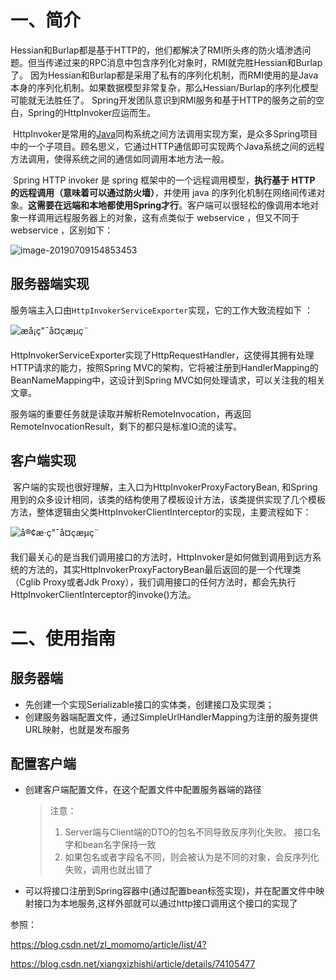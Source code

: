 # 一、简介

​	Hessian和Burlap都是基于HTTP的，他们都解决了RMI所头疼的防火墙渗透问题。但当传递过来的RPC消息中包含序列化对象时，RMI就完胜Hessian和Burlap了。 因为Hessian和Burlap都是采用了私有的序列化机制，而RMI使用的是Java本身的序列化机制。如果数据模型非常复杂，那么Hessian/Burlap的序列化模型可能就无法胜任了。 Spring开发团队意识到RMI服务和基于HTTP的服务之前的空白，Spring的HttpInvoker应运而生。

​	HttpInvoker是常用的[Java](http://lib.csdn.net/base/java)同构系统之间方法调用实现方案，是众多Spring项目中的一个子项目。顾名思义，它通过HTTP通信即可实现两个Java系统之间的远程方法调用，使得系统之间的通信如同调用本地方法一般。

​	Spring HTTP invoker 是 spring 框架中的一个远程调用模型，**执行基于 HTTP 的远程调用（意味着可以通过防火墙）**，并使用 java 的序列化机制在网络间传递对象。**这需要在远端和本地都使用Spring才行**。客户端可以很轻松的像调用本地对象一样调用远程服务器上的对象，这有点类似于 ‍webservice ‍，但又不同于 ‍webservice ‍，区别如下：‍

![image-20190709154853453](/Users/jack/Desktop/md/images/image-20190709154853453.png)

## 服务器端实现

服务端主入口由`HttpInvokerServiceExporter`实现，它的工作大致流程如下 ：

![æå¡ç"¯å¤çæµç¨](/Users/jack/Desktop/md/images/SouthEast-2662920.png)

​	HttpInvokerServiceExporter实现了HttpRequestHandler，这使得其拥有处理HTTP请求的能力，按照Spring MVC的架构，它将被注册到HandlerMapping的BeanNameMapping中，这设计到Spring MVC如何处理请求，可以关注我的相关文章。 

​	服务端的重要任务就是读取并解析RemoteInvocation，再返回RemoteInvocationResult，剩下的都只是标准IO流的读写。

## 客户端实现

​	客户端的实现也很好理解，主入口为HttpInvokerProxyFactoryBean, 和Spring用到的众多设计相同，该类的结构使用了模板设计方法，该类提供实现了几个模板方法，整体逻辑由父类HttpInvokerClientInterceptor的实现，主要流程如下：

![å®¢æ·ç"¯å¤çæµç¨](/Users/jack/Desktop/md/images/SouthEast-20190709170613981.png)

​	我们最关心的是当我们调用接口的方法时，HttpInvoker是如何做到调用到远方系统的方法的，其实HttpInvokerProxyFactoryBean最后返回的是一个代理类（Cglib Proxy或者Jdk Proxy），我们调用接口的任何方法时，都会先执行HttpInvokerClientInterceptor的invoke()方法。

# 二、使用指南

## 服务器端

- 先创建一个实现Serializable接口的实体类，创建接口及实现类；
- 创建服务器端配置文件，通过SimpleUrlHandlerMapping为注册的服务提供URL映射，也就是发布服务

## 配置客户端

- 创建客户端配置文件，在这个配置文件中配置服务器端的路径

  > 注意：
  >
  > 1. Server端与Client端的DTO的包名不同导致反序列化失败。 接口名字和bean名字保持一致 
  > 2. 如果包名或者字段名不同，则会被认为是不同的对象，会反序列化失败，调用也就出错了 

- 可以将接口注册到Spring容器中(通过配置bean标签实现)，并在配置文件中映射接口为本地服务,这样外部就可以通过http接口调用这个接口的实现了

















参照：

<https://blog.csdn.net/zl_momomo/article/list/4?>

<https://blog.csdn.net/xiangxizhishi/article/details/74105477>













